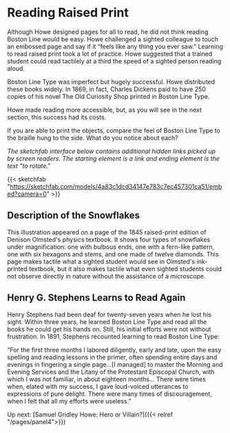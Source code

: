 # Reading Raised Print

Although Howe designed pages for all to read, he did not think reading Boston Line would be easy. Howe challenged a sighted colleague to touch an embossed page and say if it “feels like any thing you ever saw.” Learning to read raised print took a lot of practice. Howe suggested that a trained student could read tactilely at a third the speed of a sighted person reading aloud.

Boston Line Type was imperfect but hugely successful. Howe distributed these books widely. In 1869, in fact, Charles Dickens paid to have 250 copies of his novel The Old Curiosity Shop printed in Boston Line Type.

Howe made reading more accessible, but, as you will see in the next section, this success had its costs.

If you are able to print the objects, compare the feel of Boston Line Type to the braille hung to the side. What do you notice about each?

 

*The sketchfab interface below contains additional hidden links picked up by screen readers. The starting element is a link and ending element is the text "to rotate."*

{{< sketchfab "https://sketchfab.com/models/4a83c1dcd34147e783c7ec457301ca51/embed?camera=0" >}}

## Description of the Snowflakes

This illustration appeared on a page of the 1845 raised-print edition of Denison Olmsted's physics textbook. It shows four types of snowflakes under magnification: one with bulbous ends, one with a fern-like pattern, one with six hexagons and stems, and one made of twelve diamonds. This page makes tactile what a sighted student would see in Olmsted's ink-printed textbook, but it also makes tactile what even sighted students could not observe directly in nature without the assistance of a microscope.

## Henry G. Stephens Learns to Read Again

Henry Stephens had been deaf for twenty-seven years when he lost his sight. Within three years, he learned Boston Line Type and read all the books he could get his hands on. Still, his initial efforts were not without frustration. In 1891, Stephens recounted learning to read Boston Line Type:

“For the first three months I labored diligently, early and late, upon the easy spelling and reading lessons in the primer, often spending entire days and evenings in fingering a single page…[I managed] to master the Morning and Evening Services and the Litany of the Protestant Episcopal Church, with which I was not familiar, in about eighteen months… There were times when, elated with my success, I gave loud-voiced utterances to expressions of pure delight. There were many times of discouragement, when I felt that all my efforts were useless.”

Up next: [Samuel Gridley Howe: Hero or Villain?]({{< relref "/pages/panel4">}}) 